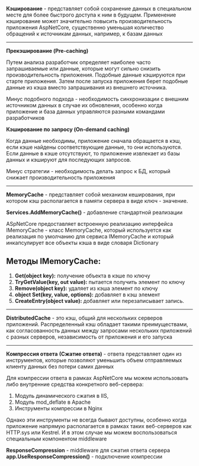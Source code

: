 **Кэширование** - представляет собой сохранение данных в специальном месте для более быстрого доступа к ним в будущем. Применение кэширование может значительно повысить производительность приложения AspNetCore, существенно уменьшая количество обращений к источникам данных, например, к базам данных

---

**Прекэширование (Pre-caching)**

Путем анализа разработчик определяет наиболее часто запрашиваемые или данные, которые могут сильно снизить производительность приложения. Подобные данные кэшируются при старте приложения. Затем после запуска приложения берет подобные данные из кэша вместо запрашивания из внешнего источника.

Минус подобного подхода - необходимость синхронизации с внешним источником данных в случае их обновления, особенно когда приложение и база данных управляются разными командами разработчиков

**Кэширование по запросу (On-demand caching)**

Когда данные необходимы, приложение сначала обращается в кэш, если кэше найдены соответствующие данные, то они используются. Если данные в кэше отсутствуют, то приложение извлекает из базы данных и кэшируют для последующих запросов.

Минус стратегии - необходимость делать запрос к БД, который снижает производительность приложения

---

**MemoryCache** - представляет собой механизм кеширования, при котором кэш располагается в памяти сервера в виде ключ - значение.

**Services.AddMemoryCache()** - добавление стандартной реализации

ASpNetCore предоставляет встроенную реализацию интерфейса IMemoryCache - класс MemoryCache, который используется как реализация по умолчанию для сервиса IMemoryCache и который инкапсулирует все объекты кэша в виде словаря Dictionary

## Методы IMemoryCache:

1. **Get(object key):** получение объекта в кэше по ключу
2. **TryGetValue(key, out value):** пытается получить элемент по ключу
3. **Remove(object key):** удаляет из кэша элемент по ключу
4. **object Set(key, value, options):** добавляет в кэш элемент
5. **CreateEntry(object value):** добавляет или перезаписывает запись.

---

**DistributedCache** - это кэш, общий для нескольких серверов приложений. Распределенный кэш обладает такими преимуществами, как согласованность данных между запросами нескольких приложений с разных серверов, независимость от приложения и его запуска

---

**Компрессия ответа** **(Сжатие ответа)** - ответа представляет один из инструментов, которые позволяют уменьшить объем отправляемых клиенту данных без потери самих данных

Для компрессии ответа в рамках AspNetCore мы можем использовать либо внутренние средства конкретного веб-сервера:

1. Модуль динамического сжатия в IIS,
2. Модуль mod_deflate в Apache
3. Инструменты компрессии в Nginx

Однако эти инструменты не всегда бывают доступны, особенно когда приложение напрямую располагается в рамках таких веб-серверов как HTTP.sys или Kestrel. И в этом случае мы можем воспользоваться специальным компонентом middleware

**ResponseCompression** - middleware для сжатия ответа сервера **app.UseResponseCompression()** - подключение компрессии